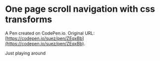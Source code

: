 # One page scroll navigation with css transforms

A Pen created on CodePen.io. Original URL: [https://codepen.io/suez/pen/ZEqxBb](https://codepen.io/suez/pen/ZEqxBb).

Just playing around